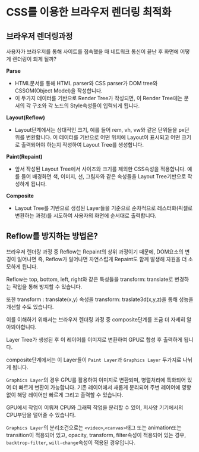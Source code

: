 # CSS를 이용한 브라우저 렌더링 최적화

## 브라우저 렌더링과정

사용자가 브라우저를 통해 사이트를 접속했을 때 네트워크 통신이 끝난 후 화면에 어떻게 렌더링이 되게 될까?

**Parse**

- HTML문서를 통해 HTML parser와 CSS parser가 DOM tree와 CSSOM(Object Model)을 작성합니다.
- 이 두가지 데이터를 기반으로 Render Tree가 작성되면, 이 Render Tree에는 문서의 각 구조와 각 노드의 Style속성들이 입력되게 됩니다.

**Layout(Reflow)**

- Layout단계에서는 상대적인 크기, 예를 들어 rem, vh, vw와 같은 단위들을 px단위를 변환합니다. 이 데이터를 기반으로 어떤 위치에 Layout이 표시되고 어떤 크기로 출력되어야 하는지 작성하여 Layout Tree를 생성합니다.

**Paint(Repaint)**

- 앞서 작성된 Layout Tree에서 사이즈와 크기를 제외한 CSS속성을 적용합니다. 예를 들어 배경화면 색, 이미지, 선, 그림자와 같은 속성들을 Layout Tree기반으로 작성하게 됩니다.

**Composite**

- Layout Tree를 기반으로 생성된 Layer들을 기준으로 순차적으로 레스터화(픽셀로 변환하는 과정)를 시도하여 사용자의 화면에 순서대로 출력합니다.

## Reflow를 방지하는 방법은?

브라우저 렌더랑 과정 중 Reflow는 Repaint의 상위 과정이기 때문에, DOM요소의 변경이 일어나면 즉, Reflow가 일어나면 자연스럽게 Repaint도 함께 발생해 자원을 더 소모하게 됩니다.

Reflow는 top, bottom, left, right와 같은 특성들을 transform: translate로 변경하는 작업을 통해 방지할 수 있습니다.

또한 transform : translate(x,y) 속성을 transform: traslate3d(x,y,z)을 통해 성능을 개선할 수도 있습니다.

이를 이해하기 위해서는 브라우저 렌더링 과정 중 composite단계를 조금 더 자세히 알아봐야합니다.

Layer Tree가 생성된 후 이 레이어를 이미지로 변환하여 GPU로 합성 후 출력하게 됩니다.

composite단계에서는 이 Layer들이 `Paint Layer`과 `Graphics Layer` 두가지로 나뉘게 됩니다.

`Graphics Layer`의 경우 GPU를 활용하여 이미지로 변환되며, 병렬처리에 특화되어 있어 더 빠르게 변환이 가능합니다. 기존 레이어에서 새롭게 분리되어 주변 레이어에 영향 없이 해당 레이어만 빠르게 그리고 출력할 수 있습니다.

GPU에서 작업이 이뤄져 CPU와 그래픽 작업을 분리할 수 있어, 저사양 기기에서의 CPU부담을 덜어줄 수 있습니다.

`Graphics Layer`의 분리조건으로는 `<video>`,`<canvas>`태그 또는 animation또는 transition이 적용되어 있고, opacity, transform, filter속성이 적용되어 있는 경우, `backtrop-filter`, `will-change`속성이 적용된 경우입니다.
